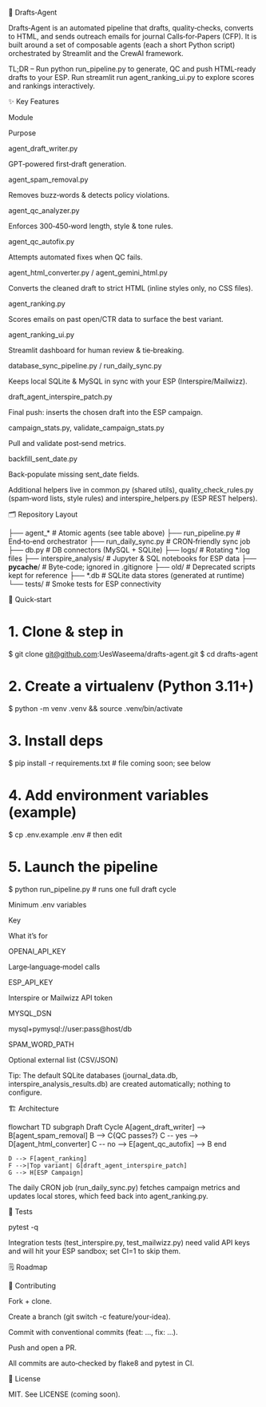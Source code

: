 📨 Drafts‑Agent

Drafts‑Agent is an automated pipeline that drafts, quality‑checks, converts to HTML, and sends outreach emails for journal Calls‑for‑Papers (CFP).  It is built around a set of composable agents (each a short Python script) orchestrated by Streamlit and the CrewAI framework.

TL;DR – Run python run_pipeline.py to generate, QC and push HTML‑ready drafts to your ESP.  Run streamlit run agent_ranking_ui.py to explore scores and rankings interactively.

✨ Key Features

Module

Purpose

agent_draft_writer.py

GPT‑powered first‑draft generation.

agent_spam_removal.py

Removes buzz‑words & detects policy violations.

agent_qc_analyzer.py

Enforces 300‑450‑word length, style & tone rules.

agent_qc_autofix.py

Attempts automated fixes when QC fails.

agent_html_converter.py / agent_gemini_html.py

Converts the cleaned draft to strict HTML (inline styles only, no CSS files).

agent_ranking.py

Scores emails on past open/CTR data to surface the best variant.

agent_ranking_ui.py

Streamlit dashboard for human review & tie‑breaking.

database_sync_pipeline.py / run_daily_sync.py

Keeps local SQLite & MySQL in sync with your ESP (Interspire/Mailwizz).

draft_agent_interspire_patch.py

Final push: inserts the chosen draft into the ESP campaign.

campaign_stats.py, validate_campaign_stats.py

Pull and validate post‑send metrics.

backfill_sent_date.py

Back‑populate missing sent_date fields.

Additional helpers live in common.py (shared utils), quality_check_rules.py (spam‑word lists, style rules) and interspire_helpers.py (ESP REST helpers).

🗂  Repository Layout

├── agent_*                # Atomic agents (see table above)
├── run_pipeline.py        # End‑to‑end orchestrator
├── run_daily_sync.py      # CRON‑friendly sync job
├── db.py                  # DB connectors (MySQL + SQLite)
├── logs/                  # Rotating *.log files
├── interspire_analysis/   # Jupyter & SQL notebooks for ESP data
├── __pycache__/           # Byte‑code; ignored in .gitignore
├── old/                   # Deprecated scripts kept for reference
├── *.db                   # SQLite data stores (generated at runtime)
└── tests/                 # Smoke tests for ESP connectivity

🚀 Quick‑start

# 1. Clone & step in
$ git clone git@github.com:UesWaseema/drafts-agent.git
$ cd drafts-agent

# 2. Create a virtualenv (Python 3.11+)
$ python -m venv .venv && source .venv/bin/activate

# 3. Install deps
$ pip install -r requirements.txt   # file coming soon; see below

# 4. Add environment variables (example)
$ cp .env.example .env              # then edit

# 5. Launch the pipeline
$ python run_pipeline.py            # runs one full draft cycle

Minimum .env variables

Key

What it’s for

OPENAI_API_KEY

Large‑language‑model calls

ESP_API_KEY

Interspire or Mailwizz API token

MYSQL_DSN

mysql+pymysql://user:pass@host/db

SPAM_WORD_PATH

Optional external list (CSV/JSON)

Tip: The default SQLite databases (journal_data.db, interspire_analysis_results.db) are created automatically; nothing to configure.

🏗  Architecture

flowchart TD
    subgraph Draft Cycle
        A[agent_draft_writer] --> B[agent_spam_removal]
        B --> C{QC passes?}
        C -- yes --> D[agent_html_converter]
        C -- no  --> E[agent_qc_autofix] --> B
    end

    D --> F[agent_ranking]
    F -->|Top variant| G[draft_agent_interspire_patch]
    G --> H[ESP Campaign]

The daily CRON job (run_daily_sync.py) fetches campaign metrics and updates local stores, which feed back into agent_ranking.py.

🧪 Tests

pytest -q

Integration tests (test_interspire.py, test_mailwizz.py) need valid API keys and will hit your ESP sandbox; set CI=1 to skip them.

🗒  Roadmap



🤝 Contributing

Fork + clone.

Create a branch (git switch -c feature/your‑idea).

Commit with conventional commits (feat: …, fix: …).

Push and open a PR.

All commits are auto‑checked by flake8 and pytest in CI.

📜 License

MIT.  See LICENSE (coming soon).

